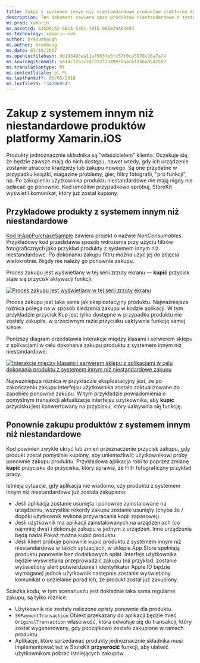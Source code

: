 ```yaml
---
title: Zakup z systemem innym niż niestandardowe produktów platformy Xamarin.iOS
description: Ten dokument zawiera opis produktów niestandardowe z systemem innym niż w Xamarin.iOS, które są funkcje zakupionych przez użytkownika, które pozostają dostępne przez czas nieokreślony, niezależnie od urządzenia.
ms.prod: xamarin
ms.assetid: 635D9CA2-6BCA-53E1-7B10-968029AA3493
ms.technology: xamarin-ios
author: bradumbaugh
ms.author: brumbaug
ms.date: 03/18/2017
ms.openlocfilehash: db193493ea11a7963fe5fc57f0c45978c26a7a74
ms.sourcegitcommit: ea1dc12a3c2d7322f234997daacbfdb6ad542507
ms.translationtype: MT
ms.contentlocale: pl-PL
ms.lasthandoff: 06/05/2018
ms.locfileid: "34786954"
---
```

# <a name="purchasing-non-consumable-products-in-xamarinios"></a>Zakup z systemem innym niż niestandardowe produktów platformy Xamarin.iOS

Produkty jednoznacznie składnika są "właścicielem" klienta. Oczekuje się, że będzie zawsze mają do nich dostępu, nawet wtedy, gdy ich urządzenie zostanie utracone kradzieży lub zakupu nowego. Są one przydatne w przypadku książki, magazine problemy, gier, filtry fotografii, "pro funkcji", np. Po zakupieniu użytkownika produktu niestandardowe nie mają nigdy nie opłacać go ponownie. Kod umożliwi przypadkowo spróbuj, StoreKit wyświetli komunikat, który już został kupiony.

## <a name="non-consumable-products-sample"></a>Przykładowe produkty z systemem innym niż niestandardowe

[Kod InAppPurchaseSample](https://developer.xamarin.com/samples/monotouch/StoreKit/) zawiera projekt o nazwie *NonConsumables*. Przykładowy kod przedstawia sposób wdrożenia przy użyciu filtrów fotograficznych jako przykład produkty z systemem innym niż niestandardowe. Po dokonaniu zakupu filtru można użyć jej do zdjęcia wielokrotnie. Nigdy nie należy go ponownie zakupu.   
   
   
   
 Proces zakupu jest wyświetlany w tej serii zrzuty ekranu — **kupić** przycisk staje się przycisk aktywacji funkcji:   
   
   
   
 [![](purchasing-non-consumable-products-images/image34.png "Proces zakupu jest wyświetlany w tej serii zrzuty ekranu")](purchasing-non-consumable-products-images/image34.png#lightbox)   
   
   
   
 Proces zakupu jest taka sama jak eksploatacyjny produktu. Najważniejsza różnica polega na w sposób śledzenia zakupu w kodzie aplikacji. W tym przykładzie przycisk Kup jest tylko dostępne w przypadku produktu nie zostały zakupiła, w przeciwnym razie przycisku uaktywnia funkcję samej siebie.   
   
   
   

Poniższy diagram przedstawia interakcje między klasami i serwerem sklepu z aplikacjami w celu dokonania zakupu produktu z systemem innym niż niestandardowe:   
   
   
   
 [![](purchasing-non-consumable-products-images/image35.png "Interakcje między klasami i serwerem sklepu z aplikacjami w celu dokonania produktu z systemem innym niż niestandardowe zakupu")](purchasing-non-consumable-products-images/image35.png#lightbox)   
   
   
   
 Najważniejsza różnica w przykładzie eksploatacyjny jest, że po zakończeniu zakupu interfejsu użytkownika zostało zaktualizowane do zapobiec ponownie zakupu. W tym przykładzie powiadomienia o pomyślnym transakcji aktualizacje interfejsu użytkownika, aby **kupić** przycisku jest konwertowany na przycisku, który uaktywnia się funkcję.

## <a name="re-purchasing-non-consumable-products"></a>Ponownie zakupu produktów z systemem innym niż niestandardowe

Kod powinien zwykle ukryć lub zmień przeznaczenie przycisk zakupu, gdy produkt został pomyślnie kupiony, aby uniemożliwić użytkownikowi próby ponownie zakupu produktu. Przykładowa aplikacja robi to poprzez zmianę **kupić** przycisku do przycisku, który sprawia, że Filtr fotograficzny przykład pracy.   
   
   
   
 Istnieją sytuacje, gdy aplikacja nie wiadomo, czy produktu z systemem innym niż niestandardowe już została zakupiona:

-  Jeśli aplikacja zostanie usunięta i ponownie zainstalowane na urządzeniu, wszystkie rekordy zakupu zostanie usunięty (chyba że / dopóki użytkownik wykona przywracania kopii zapasowej). 
-  Jeśli użytkownik ma aplikacji zainstalowanych na urządzeniach (co najmniej dwa) i dokonuje zakupu w jednym z urządzeń. Inne urządzenia będą nadal Pokaż można kupić produktu. 
-  Jeśli klient próbuje ponownie kupić produktu z systemem innym niż niestandardowe w takich sytuacjach, w sklepie App Store spełniają produktu ponownie bez dodatkowych opłat. Interfejs użytkownika będzie wyświetlana przeprowadzić zakupu (na przykład, zostanie wyświetlony alert potwierdzenie i identyfikator Apple ID będzie wymagane) jednak użytkownik następnie zostanie wyświetlony komunikat o udzielanie porad ich, że produkt został już zakupiony.  
   
   
   
 Ścieżka kodu, w tym scenariuszu jest dokładnie taka sama regularne zakupu, są tylko różnice:

-  Użytkownik nie zostały naliczone opłaty ponownie dla produktu.
-  `SKPaymentTransaction` Obiekt przekazany do aplikacji będzie mieć `OriginalTransaction` właściwość, która odwołuje się do transakcji, który został wygenerowany, gdy początkowo zostało zakupione w ramach produktu. 
-  Aplikacje, które sprzedawać produkty jednoznacznie składnika musi implementować też w StoreKit **przywrócić** funkcji, aby ułatwić użytkownikom pobrać istniejących zakupów. 

